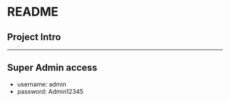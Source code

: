 # README

## Project Intro ##
--------------------------------------------------------------------------------------------


## Super Admin access ##
* username: admin
* password: Admin12345
